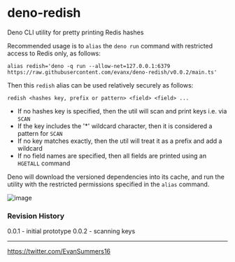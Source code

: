 # deno-redish

Deno CLI utility for pretty printing Redis hashes

Recommended usage is to `alias` the `deno run` command with restricted access to Redis only, as follows:

```shell
alias redish='deno -q run --allow-net=127.0.0.1:6379 https://raw.githubusercontent.com/evanx/deno-redish/v0.0.2/main.ts'
```

Then this `redish` alias can be used relatively securely as follows:

```shell
redish <hashes key, prefix or pattern> <field> <field> ...
```

- If no hashes key is specified, then the util will scan and print keys i.e. via `SCAN`
- If the key includes the '\*' wildcard character, then it is considered a pattern for `SCAN`
- If no key matches exactly, then the util will treat it as a prefix and add a wildcard
- If no field names are specified, then all fields are printed using an `HGETALL` command

Deno will download the versioned dependencies into its cache, and run the utility with the restricted permissions specified in the `alias` command.

![image](https://user-images.githubusercontent.com/899558/131217147-b0de7608-4e08-4cb0-8484-a924514c2b93.png)

### Revision History

0.0.1 - initial prototype
0.0.2 - scanning keys

<hr>
<a href='https://twitter.com/EvanSummers16'>https://twitter.com/EvanSummers16</a>
